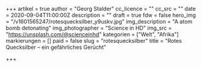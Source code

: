 +++
artikel = true
author = "Georg Stalder"
cc_licence = ""
cc_src = ""
date = 2020-09-04T11:00:00Z
description = ""
draft = true
fdw = false
hero_img = "/v1601565247/rotesquecksilber_y9uskv.jpg"
img_description = "A atom bomb detonating"
img_photographer = "Science in HD"
img_src = "https://unsplash.com/@scienceinhd"
kategorien = ["Welt", "Afrika"]
markierungen = []
paid = false
slug = "rotesquecksilber"
title = "Rotes Quecksilber – ein gefährliches Gerücht"

+++
